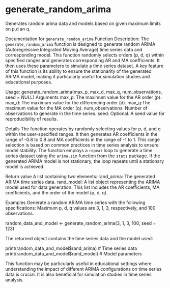 # generate_random_arima
Generates random arima data and models based on given maximum limits on p,d an q.

Documentation for `generate_random_arima` Function
Description:
The `generate_random_arima` function is designed to generate random ARIMA (Autoregressive Integrated Moving Average) time series data and corresponding model. This function randomly selects orders (p, d, q) within specified ranges and generates corresponding AR and MA coefficients. It then uses these parameters to simulate a time series dataset. A key feature of this function is its ability to ensure the stationarity of the generated ARIMA model, making it particularly useful for simulation studies and educational purposes.

Usage:
generate_random_arima(max_p, max_d, max_q, num_observations, seed = NULL)
Arguments
 max_p: The maximum value for the AR order (p).
 max_d: The maximum value for the differencing order (d).
 max_q:The maximum value for the MA order (q).
 num_observations: Number of observations to generate in the time series.
seed: Optional. A seed value for reproducibility of results.

Details
The function operates by randomly selecting values for p, d, and q within the user-specified ranges. It then generates AR coefficients in the range of -0.8 to 0.8 and MA coefficients in the range of -1 to 1. This range selection is based on common practices in time series analysis to ensure model stability. The function employs a `repeat` loop to generate a time series dataset using the `arima.sim` function from the `stats` package. If the generated ARIMA model is not stationary, the loop repeats until a stationary model is achieved.

Return value
A list containing two elements:
 rand_arima: The generated ARIMA time series data.
 rand_model: A list object representing the ARIMA model used for data generation. This list includes the AR coefficients, MA coefficients, and the order of the model (p, d, q).

Examples
Generate a random ARIMA time series with the following specifications:
Maximum p, d, q values are 3, 1, 3, respectively, and 100 observations.

random_data_and_model <- generate_random_arima(3, 1, 3, 100, seed = 123)

The returned object contains the time series data and the model used:

print(random_data_and_model$rand_arima)  # Time series data
print(random_data_and_model$rand_model)  # Model parameters


This function may be particularly useful in educational settings where understanding the impact of different ARIMA configurations on time series data is crucial. It is also beneficial for simulation studies in time series analysis.



